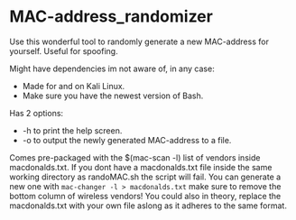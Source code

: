 # MAC-address_randomizer
Use this wonderful tool to randomly generate a new MAC-address for yourself. Useful for spoofing.

Might have dependencies im not aware of, in any case:
- Made for and on Kali Linux.
- Make sure you have the newest version of Bash.

Has 2 options:
- -h to print the help screen.
- -o to output the newly generated MAC-address to a file.

Comes pre-packaged with the $(mac-scan -l) list of vendors inside macdonalds.txt. If you dont have a macdonalds.txt file inside the same working directory as randoMAC.sh the script will fail. 
You can generate a new one with `mac-changer -l > macdonalds.txt` make sure to remove the bottom column of wireless vendors!
You could also in theory, replace the macdonalds.txt with your own file aslong as it adheres to the same format.

